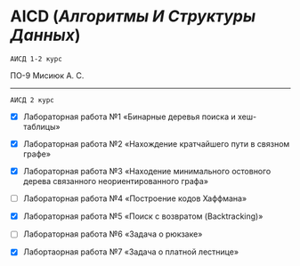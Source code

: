 # AICD (*Алгоритмы И Структуры Данных*)
` АИСД 1-2 курс `

ПО-9 Мисиюк А. С.

---

` АИСД 2 курс `

- [x] Лабораторная работа №1 «Бинарные деревья поиска и хеш-таблицы»
- [x] Лабораторная работа №2 «Нахождение кратчайшего пути в связном графе»
- [x] Лабораторная работа №3 «Находение минимального остовного дерева связанного неориентированного графа»
- [ ] Лабораторная работа №4 «Построение кодов Хаффмана»
- [x] Лабораторная работа №5 «Поиск с возвратом (Backtracking)»
- [ ] Лабораторная работа №6 «Задача о рюкзаке»
- [x] Лабортаорная работа №7 «Задача о платной лестнице»

